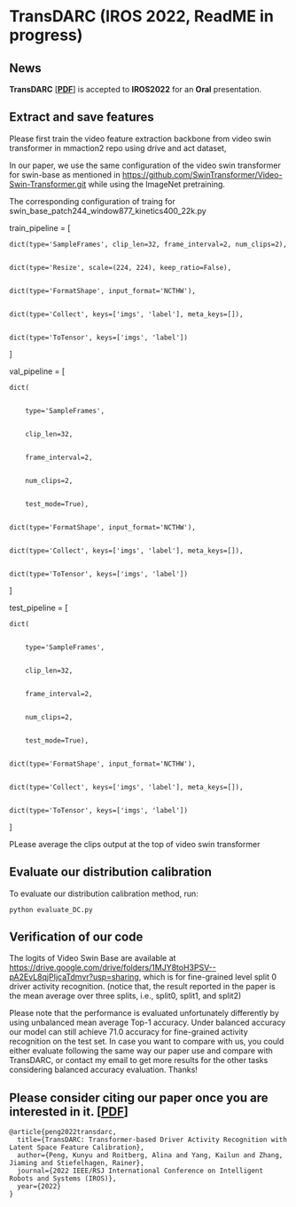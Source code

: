 # TransDARC (IROS 2022, ReadME in progress)

## News
**TransDARC** [[**PDF**](https://arxiv.org/pdf/2203.00927.pdf)] is accepted to **IROS2022** for an **Oral** presentation.

## Extract and save features
Please first train the video feature extraction backbone from video swin transformer in mmaction2 repo using drive and act dataset, 

In our paper, we use the same configuration of the video swin transformer for swin-base as mentioned in https://github.com/SwinTransformer/Video-Swin-Transformer.git while using the ImageNet pretraining.

The corresponding configuration of traing for swin_base_patch244_window877_kinetics400_22k.py 



train_pipeline = [


    dict(type='SampleFrames', clip_len=32, frame_interval=2, num_clips=2),
    
    
    dict(type='Resize', scale=(224, 224), keep_ratio=False),
    
    
    dict(type='FormatShape', input_format='NCTHW'),
    
    
    dict(type='Collect', keys=['imgs', 'label'], meta_keys=[]),
    
    
    dict(type='ToTensor', keys=['imgs', 'label'])
    
    
]


val_pipeline = [


    dict(
    
    
        type='SampleFrames',
        
        
        clip_len=32,
        
        
        frame_interval=2,
        
        
        num_clips=2,
        
        
        test_mode=True),
        
        
    dict(type='FormatShape', input_format='NCTHW'),
    
    
    dict(type='Collect', keys=['imgs', 'label'], meta_keys=[]),
    
    
    dict(type='ToTensor', keys=['imgs', 'label'])
    
    
]


test_pipeline = [


    dict(
    
    
        type='SampleFrames',
        
        
        clip_len=32,
        
        
        frame_interval=2,
        
        
        num_clips=2,
        
        
        test_mode=True),
        
        
    dict(type='FormatShape', input_format='NCTHW'),
    
    
    dict(type='Collect', keys=['imgs', 'label'], meta_keys=[]),
    
    
    dict(type='ToTensor', keys=['imgs', 'label'])
    
    
]

PLease average the clips output at the top of video swin transformer

## Evaluate our distribution calibration

To evaluate our distribution calibration method, run:

```eval
python evaluate_DC.py
```
## Verification of our code

The logits of Video Swin Base are available at https://drive.google.com/drive/folders/1MJY8toH3PSV--pA2EvL8qjPIjcaTdmvr?usp=sharing, which is for fine-grained level split 0 driver activity recognition. (notice that, the result reported in the paper is the mean average over three splits, i.e., split0, split1, and split2)

Please note that the performance is evaluated unfortunately differently by using unbalanced mean average Top-1 accuracy. Under balanced accuracy our model can still achieve 71.0 accuracy for fine-grained activity recognition on the test set. In case you want to compare with us, you could either evaluate following the same way our paper use and compare with TransDARC, or contact my email to get more results for the other tasks considering balanced accuracy evaluation. Thanks!

## Please consider citing our paper once you are interested in it. [[**PDF**](https://arxiv.org/pdf/2203.00927.pdf)]

```
@article{peng2022transdarc,
  title={TransDARC: Transformer-based Driver Activity Recognition with Latent Space Feature Calibration},
  author={Peng, Kunyu and Roitberg, Alina and Yang, Kailun and Zhang, Jiaming and Stiefelhagen, Rainer},
  journal={2022 IEEE/RSJ International Conference on Intelligent Robots and Systems (IROS)},
  year={2022}
}
```

